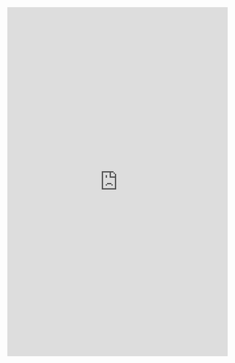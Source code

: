 <iFrame src="https://drive.google.com/file/d/1dGHUqcFZF3hX6X-uU_Qkuh4SK01EGNdH/view" width="100%" height="800px" name="the-iFrame" frameborder="0"></iFrame><br>